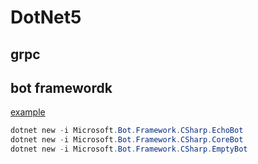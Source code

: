 # DotNet5

## grpc

## bot framewordk

<a href="https://docs.microsoft.com/en-us/azure/bot-service/bot-builder-tutorial-create-basic-bot?view=azure-bot-service-4.0&tabs=csharp%2Cvc" target="_blank">example</a>

```powershell
dotnet new -i Microsoft.Bot.Framework.CSharp.EchoBot
dotnet new -i Microsoft.Bot.Framework.CSharp.CoreBot
dotnet new -i Microsoft.Bot.Framework.CSharp.EmptyBot
```
